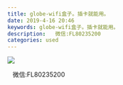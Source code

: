```yaml
---
title: globe-wifi盒子。插卡就能用。
date: 2019-4-16 20:46
keywords: globe-wifi盒子。插卡就能用。
description:   微信:FL80235200
categories: used
---
```

<td class="t_f" id="postmessage_3521429">


<img aid="1142932" data-cf-modified-50ed0be695d419ec6865f775-="" file="data/attachment/forum/201904/16/204614v6zqz1h366p4h611.jpg.thumb.jpg" id="aimg_1142932" inpost="1" onclick="" onmouseover="" src="http://www.flw.ph/data/attachment/forum/201904/16/204614v6zqz1h366p4h611.jpg" style="cursor:pointer" zoomfile="data/attachment/forum/201904/16/204614v6zqz1h366p4h611.jpg"/>


   微信:FL80235200<br/>
</td>
